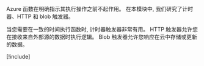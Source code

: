 Azure 函数在明确指示其执行操作之前不起作用。 在本模块中, 我们研究了计时器、HTTP 和 blob 触发器。

当您需要在一致的时间执行函数时, 计时器触发器非常有用。 HTTP 触发器允许您在接收来自外部源的数据时执行逻辑。 Blob 触发器允许您响应在云中存储或更新的数据。

[!include[](../../../includes/azure-sandbox-cleanup.md)]